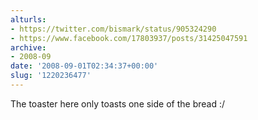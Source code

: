 ```yaml
---
alturls:
- https://twitter.com/bismark/status/905324290
- https://www.facebook.com/17803937/posts/31425047591
archive:
- 2008-09
date: '2008-09-01T02:34:37+00:00'
slug: '1220236477'
---
```


The toaster here only toasts one side of the bread :/

